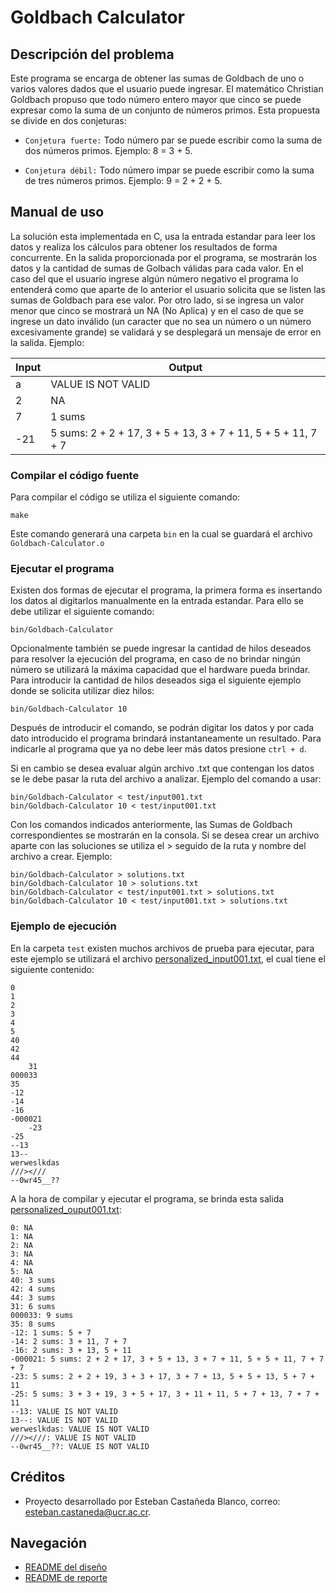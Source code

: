 # **Goldbach Calculator**
## Descripción del problema

Este programa se encarga de obtener las sumas de Goldbach de uno o varios valores dados que el usuario puede ingresar. El matemático Christian Goldbach propuso que todo número entero mayor que cinco se puede expresar como la suma de un conjunto de números primos. Esta propuesta se divide en dos conjeturas:

* ```Conjetura fuerte:``` Todo número par se puede escribir como la suma de dos números primos. Ejemplo: 8 = 3 + 5.
  
* ```Conjetura débil:``` Todo número impar se puede escribir como la suma de tres números primos. Ejemplo: 9 = 2 + 2 + 5.

## Manual de uso

La solución esta implementada en C, usa la entrada estandar para leer los datos y realiza los cálculos para obtener los resultados de forma concurrente. En la salida proporcionada por el programa, se mostrarán los datos y la cantidad de sumas de Golbach válidas para cada valor. En el caso del que el usuario ingrese algún número negativo el programa lo entenderá como que aparte de lo anterior el usuario solicita que se listen las sumas de Goldbach para ese valor. Por otro lado, si se ingresa un valor menor que cinco se mostrará un NA (No Aplica) y en el caso de que se ingrese un dato inválido (un caracter que no sea un número o un número excesivamente grande) se validará y se desplegará un mensaje de error en la salida. Ejemplo:


| Input            | Output                                                         |
|------------------|----------------------------------------------------------------|
|a                 | VALUE IS NOT VALID                                             |
|2                 | NA                                                             |
|7                 | 1 sums                                                         |
|-21               | 5 sums:  2 + 2 + 17, 3 + 5 + 13, 3 + 7 + 11, 5 + 5 + 11, 7 + 7 |

### Compilar el código fuente

Para compilar el código se utiliza el siguiente comando:

```
make
```

Este comando generará una carpeta ```bin``` en la cual se guardará el archivo ```Goldbach-Calculator.o```

### Ejecutar el programa

Existen dos formas de ejecutar el programa, la primera forma es insertando los datos al digitarlos manualmente en la entrada estandar. Para ello se debe utilizar el siguiente comando:

```
bin/Goldbach-Calculator
```

Opcionalmente también se puede ingresar la cantidad de hilos deseados para resolver la ejecución del programa, en caso de no brindar ningún número se utilizará la máxima capacidad que el hardware pueda brindar. Para introducir la cantidad de hilos deseados siga el siguiente ejemplo donde se solicita utilizar diez hilos:

```
bin/Goldbach-Calculator 10
```

Después de introducir el comando, se podrán digitar los datos y por cada dato introducido el programa brindará instantaneamente un resultado. Para indicarle al programa que ya no debe leer más datos presione ```ctrl + d```.

Si en cambio se desea evaluar algún archivo .txt que contengan los datos se le debe pasar la ruta del archivo a analizar. Ejemplo del comando a usar:

```
bin/Goldbach-Calculator < test/input001.txt
bin/Goldbach-Calculator 10 < test/input001.txt
```

Con los comandos indicados anteriormente, las Sumas de Goldbach correspondientes se mostrarán en la consola. Si se desea crear un archivo aparte con las soluciones se utiliza el > seguido de la ruta y nombre del archivo a crear. Ejemplo:

```
bin/Goldbach-Calculator > solutions.txt
bin/Goldbach-Calculator 10 > solutions.txt
bin/Goldbach-Calculator < test/input001.txt > solutions.txt
bin/Goldbach-Calculator 10 < test/input001.txt > solutions.txt
```

### Ejemplo de ejecución

En la carpeta ```test``` existen muchos archivos de prueba para ejecutar, para este ejemplo se utilizará el archivo [personalized_input001.txt](test/personalized_input001.txt), el cual tiene el siguiente contenido:

```
0
1
2
3
4
5
40
42
44
    31
000033
35
-12
-14
-16
-000021
    -23
-25
--13
13--
werweslkdas
///><///
--0wr45__??
```

A la hora de compilar y ejecutar el programa, se brinda esta salida [personalized_ouput001.txt](test/personalized_output001.txt):

```
0: NA
1: NA
2: NA
3: NA
4: NA
5: NA
40: 3 sums
42: 4 sums
44: 3 sums
31: 6 sums
000033: 9 sums
35: 8 sums
-12: 1 sums: 5 + 7
-14: 2 sums: 3 + 11, 7 + 7
-16: 2 sums: 3 + 13, 5 + 11
-000021: 5 sums: 2 + 2 + 17, 3 + 5 + 13, 3 + 7 + 11, 5 + 5 + 11, 7 + 7 + 7
-23: 5 sums: 2 + 2 + 19, 3 + 3 + 17, 3 + 7 + 13, 5 + 5 + 13, 5 + 7 + 11
-25: 5 sums: 3 + 3 + 19, 3 + 5 + 17, 3 + 11 + 11, 5 + 7 + 13, 7 + 7 + 11
--13: VALUE IS NOT VALID
13--: VALUE IS NOT VALID
werweslkdas: VALUE IS NOT VALID
///><///: VALUE IS NOT VALID
--0wr45__??: VALUE IS NOT VALID
```

## Créditos

* Proyecto desarrollado por Esteban Castañeda Blanco, correo: esteban.castaneda@ucr.ac.cr.

## Navegación

* [README del diseño](design/README.md)
* [README de reporte](report/README.md)
